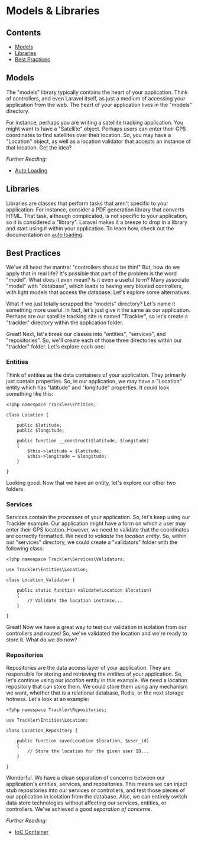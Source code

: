 # Models & Libraries

## Contents

- [Models](#models)
- [Libraries](#libraries)
- [Best Practices](#best-practices)

<a name="models"></a>
## Models

The "models" library typically contains the heart of your application. Think of controllers, and even Laravel itself, as just a medium of accessing your application from the web. The heart of your application lives in the "models" directory.

For instance, perhaps you are writing a satellite tracking application. You might want to have a "Satellite" object. Perhaps users can enter their GPS coordinates to find satellites over their location. So, you may have a "Location" object, as well as a location validator that accepts an instance of that location. Get the idea?

*Further Reading:*

- [Auto Loading](/docs/loading)

<a name="libraries"></a>
## Libraries

Libraries are classes that perform tasks that aren't specific to your application. For instance, consider a PDF generation library that converts HTML. That task, although complicated, is not specific to your application, so it is considered a "library". Laravel makes it a breeze to drop in a library and start using it within your application. To learn how, check out the documentation on [auto loading](/docs/loading).

<a name="best-practices"></a>
## Best Practices

We've all head the mantra: "controllers should be thin!" But, how do we apply that in real life? It's possible that part of the problem is the word "model". What does it even mean? Is it even a useful term? Many associate "model" with "database", which leads to having very bloated controllers, with light models that access the database. Let's explore some alternatives.

What if we just totally scrapped the "models" directory? Let's name it something more useful. In fact, let's just give it the same as our application. Perhaps are our satellite tracking site is named "Trackler", so let's create a "trackler" directory within the application folder.

Great! Next, let's break our classes into "entities", "services", and "repositories". So, we'll create each of those three directories within our  "trackler" folder. Let's explore each one:

### Entities

Think of entities as the data containers of your application. They primarily just contain properties. So, in our application, we may have a "Location" entity which has "latitude" and "longitude" properties. It could look something like this:

	<?php namespace Trackler\Entities;
	
	class Location {

		public $latitude;
		public $longitude;

		public function __construct($latitude, $longitude)
		{
			$this->latitude = $latitude;
			$this->longitude = $longitude;
		}

	}

Looking good. Now that we have an entity, let's explore our other two folders.

### Services

Services contain the *processes* of your application. So, let's keep using our Trackler example. Our application might have a form on which a user may enter their GPS location. However, we need to validate that the coordinates are correctly formatted. We need to *validate* the *location entity*. So, within our "services" directory, we could create a "validators" folder with the following class:

	<?php namespace Trackler\Services\Validators;

	use Trackler\Entities\Location;

	class Location_Validator {

		public static function validate(Location $location)
		{
			// Validate the location instance...
		}

	}

Great! Now we have a great way to test our validation in isolation from our controllers and routes! So, we've validated the location and we're ready to store it. What do we do now?

### Repositories

Repositories are the data access layer of your application. They are responsible for storing and retrieving the *entities* of your application. So, let's continue using our *location* entity in this example. We need a location repository that can store them. We could store them using any mechanism we want, whether that is a relational database, Redis, or the next storage hotness. Let's look at an example:

	<?php namespace Trackler\Repositories;

	use Trackler\Entities\Location;

	class Location_Repository {

		public function save(Location $location, $user_id)
		{
			// Store the location for the given user ID...
		}

	}

Wonderful. We have a clean separation of concerns between our application's entities, services, and repositories. This means we can inject stub repositories into our services or controllers, and test those pieces of our application in isolation from the database. Also, we can entirely switch data store technologies without affecting our services, entities, or controllers. We've achieved a good *separation of concerns*.

*Further Reading:*

- [IoC Container](/docs/ioc)